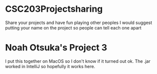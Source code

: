 # CSC203Projectsharing
Share your projects and have fun playing other peoples
I would suggest putting your name on the project so people can tell each one apart


# Noah Otsuka's Project 3
I put this together on MacOS so I don't know if it turned out ok. The .jar worked in IntelliJ so hopefully it works here.

